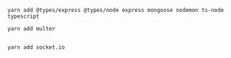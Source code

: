 
```shell
yarn add @types/express @types/node express mongoose nodemon ts-node typescript
```


```shell
yarn add multer
```


```shell

yarn add socket.io
```